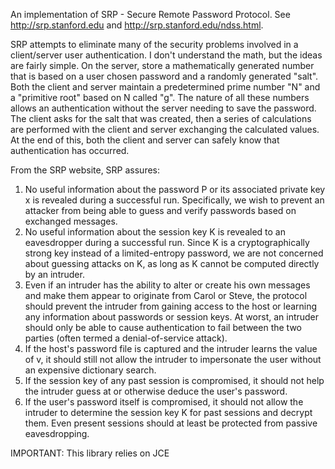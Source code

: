 An implementation of SRP - Secure Remote Password Protocol. See http://srp.stanford.edu and http://srp.stanford.edu/ndss.html.

SRP attempts to eliminate many of the security problems involved in a client/server user authentication. I don't understand the math, but the ideas are fairly simple. On the server, store a mathematically generated number that is based on a user chosen password and a randomly generated "salt". Both the client and server maintain a predetermined prime number "N" and a "primitive root" based on N called "g". The nature of all these numbers allows an authentication without the server needing to save the password. The client asks for the salt that was created, then a series of calculations are performed with the client and server exchanging the calculated values. At the end of this, both the client and server can safely know that authentication has occurred.

From the SRP website, SRP assures:

  1. No useful information about the password P or its associated private key x is revealed during a successful run. Specifically, we wish to prevent an attacker from being able to guess and verify passwords based on exchanged messages.
  1. No useful information about the session key K is revealed to an eavesdropper during a successful run. Since K is a cryptographically strong key instead of a limited-entropy password, we are not concerned about guessing attacks on K, as long as K cannot be computed directly by an intruder.
  1. Even if an intruder has the ability to alter or create his own messages and make them appear to originate from Carol or Steve, the protocol should prevent the intruder from gaining access to the host or learning any information about passwords or session keys. At worst, an intruder should only be able to cause authentication to fail between the two parties (often termed a denial-of-service attack).
  1. If the host's password file is captured and the intruder learns the value of v, it should still not allow the intruder to impersonate the user without an expensive dictionary search.
  1. If the session key of any past session is compromised, it should not help the intruder guess at or otherwise deduce the user's password.
  1. If the user's password itself is compromised, it should not allow the intruder to determine the session key K for past sessions and decrypt them. Even present sessions should at least be protected from passive eavesdropping.

IMPORTANT: This library relies on JCE